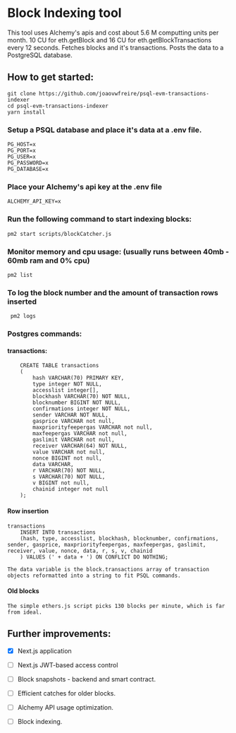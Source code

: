 # Block Indexing tool
This tool uses Alchemy's apis and cost about 5.6 M computting units per month. 10 CU for eth.getBlock and 16 CU for eth.getBlockTransactions every 12 seconds.
Fetches blocks and it's transactions. Posts the data to a PostgreSQL database. 


## How to get started:

          
    git clone https://github.com/joaovwfreire/psql-evm-transactions-indexer
    cd psql-evm-transactions-indexer
    yarn install
    
### Setup a PSQL database and place it's data at a .env file.

    PG_HOST=x
    PG_PORT=x
    PG_USER=x
    PG_PASSWORD=x
    PG_DATABASE=x    
        
### Place your Alchemy's api key at the .env file

    ALCHEMY_API_KEY=x  

### Run the following command to start indexing blocks:

    pm2 start scripts/blockCatcher.js

### Monitor memory and cpu usage: (usually runs between 40mb - 60mb ram and 0% cpu)

    pm2 list

### To log the block number and the amount of transaction rows inserted

     pm2 logs 
       
    


### Postgres commands:

  #### transactions: 
        
        CREATE TABLE transactions
        (
            hash VARCHAR(70) PRIMARY KEY,
            type integer NOT NULL,
            accesslist integer[],
            blockhash VARCHAR(70) NOT NULL,
            blocknumber BIGINT NOT NULL,
            confirmations integer NOT NULL,
            sender VARCHAR NOT NULL,
            gasprice VARCHAR not null,
            maxpriorityfeepergas VARCHAR not null,
            maxfeepergas VARCHAR not null,
            gaslimit VARCHAR not null,
            receiver VARCHAR(64) NOT NULL,
            value VARCHAR not null,
            nonce BIGINT not null,
            data VARCHAR,
            r VARCHAR(70) NOT NULL,
            s VARCHAR(70) NOT NULL,
            v BIGINT not null,
            chainid integer not null
        );

#### Row insertion

    transactions
        INSERT INTO transactions
        (hash, type, accesslist, blockhash, blocknumber, confirmations, sender, gasprice, maxpriorityfeepergas, maxfeepergas, gaslimit, receiver, value, nonce, data, r, s, v, chainid
        ) VALUES (' + data + ') ON CONFLICT DO NOTHING;

    The data variable is the block.transactions array of transaction objects reformatted into a string to fit PSQL commands. 

#### Old blocks

    The simple ethers.js script picks 130 blocks per minute, which is far from ideal. 


## Further improvements:
- [x] Next.js application
- [ ] Next.js JWT-based access control
- [ ] Block snapshots - backend and smart contract.
- [ ] Efficient catches for older blocks.
- [ ] Alchemy API usage optimization.
- [ ] Block indexing.



